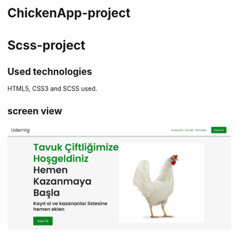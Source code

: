 # ChickenApp-project


<h1>Scss-project</h1>

<p></p>


<h2>Used technologies</h2>

<p>HTML5, CSS3 and SCSS used. </p>


<h2>screen view</h2>

![](chicken.gif)